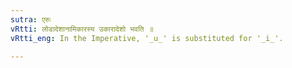 ```yaml
---
sutra: एरुः
vRtti: लोडादेशानामिकारस्य उकारादेशो भवति ॥
vRtti_eng: In the Imperative, '_u_' is substituted for '_i_'.

---
```

